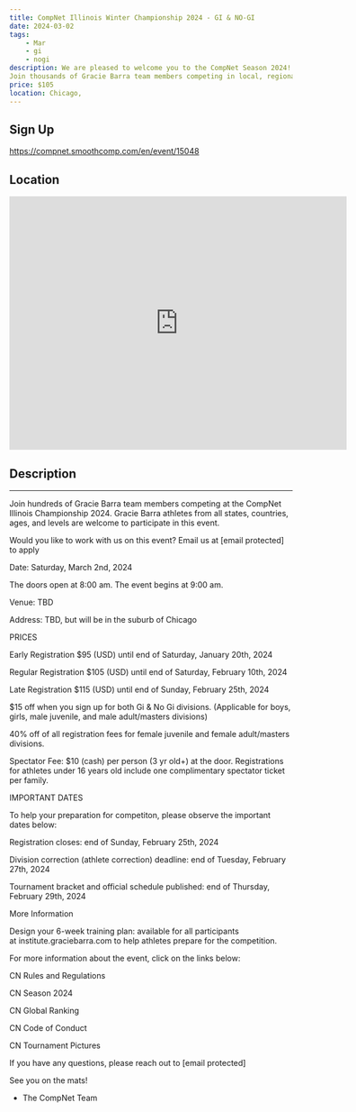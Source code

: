 ```yaml
---
title: CompNet Illinois Winter Championship 2024 - GI & NO-GI
date: 2024-03-02
tags:
    - Mar
    - gi 
    - nogi 
description: We are pleased to welcome you to the CompNet Season 2024!
Join thousands of Gracie Barra team members competing in local, regional, and national championships worldwide
price: $105
location: Chicago,
---
```

## Sign Up
https://compnet.smoothcomp.com/en/event/15048

## Location
<iframe src="https://www.google.com/maps/embed?pb=!1m18!1m12!1m3!1d12345.6789!2d-87.6154818!3d41.8854438!2m3!1f0!2f0!3f0!3m2!1i1024!2i768!4f13.1!3m3!1m2!1s0x0%3A0x0!2z41.8854438!5e0!3m2!1sen!2sus!4v1234567890" width="600" height="450" style="border:0;" allowfullscreen="" loading="lazy"></iframe>

## Description
______________________________________________________________________________________________


Join hundreds of Gracie Barra team members competing at the CompNet Illinois Championship 2024. Gracie Barra athletes from all states, countries, ages, and levels are welcome to participate in this event. 


Would you like to work with us on this event? Email us at [email protected] to apply


Date: Saturday, March 2nd, 2024


The doors open at 8:00 am. The event begins at 9:00 am. 


Venue: TBD


Address: TBD, but will be in the suburb of Chicago 


PRICES



Early Registration $95 (USD) until end of Saturday, January 20th, 2024


Regular Registration $105 (USD) until end of Saturday, February 10th, 2024


Late Registration $115 (USD) until end of Sunday, February 25th, 2024


$15 off when you sign up for both Gi & No Gi divisions. (Applicable for boys, girls, male juvenile, and male adult/masters divisions) 


40% off of all registration fees for female juvenile and female adult/masters divisions. 


Spectator Fee: $10 (cash) per person (3 yr old+) at the door. Registrations for athletes under 16 years old include one complimentary spectator ticket per family.



IMPORTANT DATES


To help your preparation for competiton, please observe the important dates below:



Registration closes: end of Sunday, February 25th, 2024


Division correction (athlete correction) deadline: end of Tuesday, February 27th, 2024


Tournament bracket and official schedule published: end of Thursday, February 29th, 2024



More Information


Design your 6-week training plan: available for all participants at institute.graciebarra.com to help athletes prepare for the competition.


For more information about the event, click on the links below:



CN Rules and Regulations


CN Season 2024


CN Global Ranking


CN Code of Conduct


CN Tournament Pictures



If you have any questions, please reach out to [email protected]


See you on the mats!


- The CompNet Team